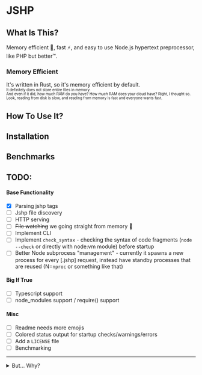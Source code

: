 # JSHP

## What Is This?

Memory efficient :roller_coaster:, fast ⚡, and easy to use Node.js hypertext preprocessor, like PHP but better™.

### Memory Efficient

It's written in Rust, so it's memory efficient by default.  
<sup><sub>
It definitely does not store entire files in memory.  
And even if it did, how much RAM do you have? How much RAM does your cloud have? Right, I thought so.  
Look, reading from disk is slow, and reading from memory is fast and everyone wants fast.
</sub></sup>

## How To Use It?

<!--- TODO -->

## Installation

<!--- TODO -->

## Benchmarks

<!--- Write some bullshit, cherry-picked benchmarks here (characters per second, etc.) -->

## TODO:

#### Base Functionality

- [x] Parsing jshp tags
- [ ] Jshp file discovery
- [ ] HTTP serving
- [ ] ~~File watching~~ we going straight from memory :dancer:
- [ ] Implement CLI
- [ ] Implement `check_syntax` - checking the syntax of code fragments (`node --check` or directly with node:vm module)
  before startup
- [ ] Better Node subprocess "management" - currently it spawns a new process for every \[.jshp\] request, instead have standby processes that are reused (N=`nproc` or something like that)

#### Big If True

- [ ] Typescript support
- [ ] node_modules support / require() support

#### Misc

- [ ] Readme needs more emojis
- [ ] Colored status output for startup checks/warnings/errors
- [ ] Add a `LICENSE` file
- [ ] Benchmarking

---

<details>
  <summary>But... Why?</summary>

### Learning experience.

It might not look like much but this is the best first project in any language, see:

- It's made of multiple primitive parts that are rather easy to implement
- Simple syntax parsing, simple file IO stuff, almost simple web serving, Node.js (sub-)process management

</details> 
